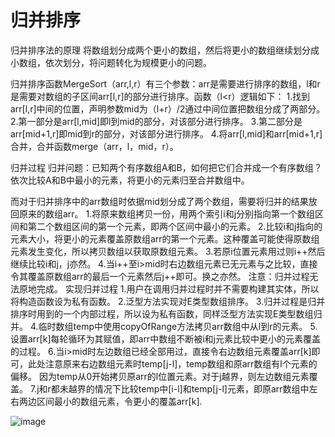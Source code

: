 # 归并排序
归并排序法的原理
将数组划分成两个更小的数组，然后将更小的数组继续划分成小数组，依次划分，将问题转化为规模更小的问题。

归并排序函数MergeSort（arr,l,r）有三个参数：arr是需要进行排序的数组，l和r是需要对数组的子区间arr[l,r]的部分进行排序。函数（l<r）逻辑如下：
1.找到arr[l,r]中间的位置，声明参数mid为（l+r）/2通过中间位置把数组分成了两部分。
2.第一部分是arr[l,mid]即l到mid的部分，对该部分进行排序。
3.第二部分是arr[mid+1,r]即mid到r的部分，对该部分进行排序。
4.将arr[l,mid]和arr[mid+1,r]合并，合并函数merge（arr，l，mid，r）。

归并过程
归并问题：已知两个有序数组A和B，如何把它们合并成一个有序数组？
依次比较A和B中最小的元素，将更小的元素归至合并数组中。

而对于归并排序中的arr数组时依据mid划分成了两个数组，需要将归并的结果放回原来的数组arr。
1.将原来数组拷贝一份，用两个索引i和j分别指向第一个数组区间和第二个数组区间的第一个元素，即两个区间中最小的元素。
2.比较i和j指向的元素大小，将更小的元素覆盖原数组arr的第一个元素。这种覆盖可能使得原数组元素发生变化，所以拷贝数组以获取原数组元素。
3.若原i位置元素用过则i++然后继续比较i和j，j亦然。
4.当i++至i>mid时右边数组元素已无元素与之比较，直接令其覆盖原数组arr的最后一个元素然后j++即可。换之亦然。
注意：归并过程无法原地完成。
实现归并过程
1.用户在调用归并过程时并不需要构建其实体，所以将构造函数设为私有函数。
2.泛型方法实现对E类型数组排序。
3.归并过程是归并排序时用到的一个内部过程，所以设为私有函数，同样泛型方法实现E类型数组归并。
4.临时数组temp中使用copyOfRange方法拷贝arr数组中从l到r的元素。
5.设置arr[k]每轮循环为其赋值，即arr中数组不断被i和j元素比较中更小的元素覆盖的过程。
6.当i>mid时左边数组已经全部用过，直接令右边数组元素覆盖arr[k]即可，此处注意原来右边数组元素时temp[j-l]，temp数组和原arr数组有l个元素的偏移。
   因为temp从0开始拷贝原arr的l位置元素。对于j越界，则左边数组元素覆盖。
7.j和r都未越界的情况下比较temp中[i-l]和temp[j-l]元素，即原arr数组中左右两边区间最小的数组元素，令更小的覆盖arr[k].

![image](https://user-images.githubusercontent.com/96689647/184541984-8b3a5a53-629c-46d8-b76e-3096aa8faeb7.png)
